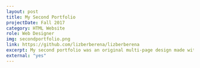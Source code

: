 ```yaml
---
layout: post
title: My Second Portfolio
projectDate: Fall 2017
category: HTML Website
role: Web Designer
img: secondportfolio.png
link: https://github.com/lizberberena/lizberberena
excerpt: My second portfolio was an original multi-page design made with HTML, CSS, Bootstrap, and jQuery. I had fun trying to add creative flairs to this one. When the website loads, you must click an arrow to reveal my portfolio items and a minimalist white theme. I also made a handmade image toggler of example commissions. I might go back and implement Jekyll on this one to be more space-saving.
external: "yes"
---
```

